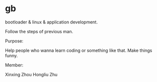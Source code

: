gb
==

bootloader & linux & application development.

Follow the steps of previous man.

Purpose:

Help people who wanna learn coding or something like that.
Make things funny.

Member:

Xinxing Zhou
Hongliu Zhu
